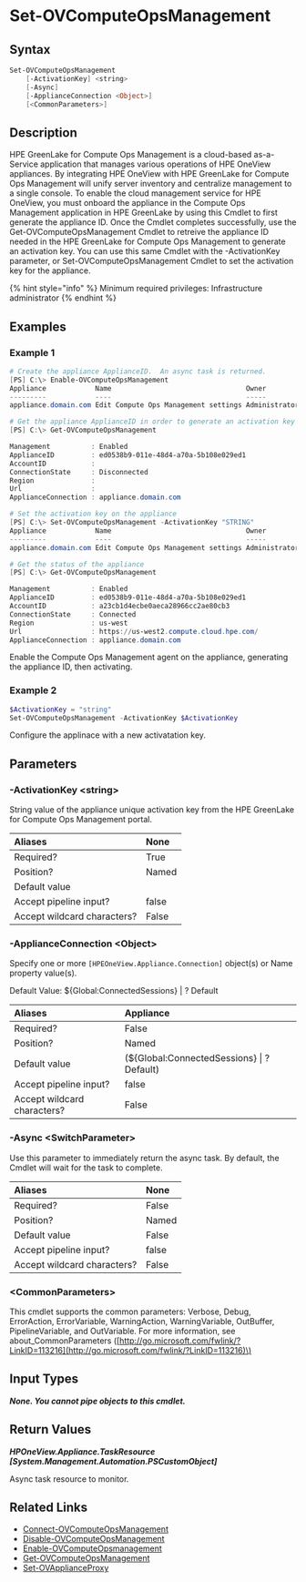 ﻿---
description: Configure a new activation key for the appliance Compute Ops Management configuration.
---

# Set-OVComputeOpsManagement

## Syntax

```powershell
Set-OVComputeOpsManagement
    [-ActivationKey] <string>
    [-Async]
    [-ApplianceConnection <Object>]
    [<CommonParameters>]
```

## Description

HPE GreenLake for Compute Ops Management is a cloud-based as-a-Service application that manages various operations of HPE OneView appliances.  By integrating HPE OneView with HPE GreenLake for Compute Ops Management will unify server inventory and centralize management to a single console.  To enable the cloud management service for HPE OneView, you must onboard the appliance in the Compute Ops Management application in HPE GreenLake by using this Cmdlet to first generate the appliance ID.  Once the Cmdlet completes successfully, use the Get-OVComputeOpsManagement Cmdlet to retreive the appliance ID needed in the HPE GreenLake for Compute Ops Management to generate an activation key.  You can use this same Cmdlet with the -ActivationKey parameter, or Set-OVComputeOpsManagement Cmdlet to set the activation key for the appliance.

{% hint style="info" %}
Minimum required privileges: Infrastructure administrator
{% endhint %}

## Examples

###  Example 1 

```powershell
# Create the appliance ApplianceID.  An async task is returned.
[PS] C:\> Enable-OVComputeOpsManagement
Appliance            Name                                 Owner         Created              Duration
---------            ----                                 -----         -------              ---
appliance.domain.com Edit Compute Ops Management settings Administrator 9/20/2023 6:42:02 PM 00

# Get the appliance ApplianceID in order to generate an activation key within the HPE GreenLake for Compute Ops Management console.
[PS] C:\> Get-OVComputeOpsManagement

Management          : Enabled
ApplianceID         : ed0538b9-011e-48d4-a70a-5b108e029ed1
AccountID           : 
ConnectionState     : Disconnected
Region              : 
Url                 : 
ApplianceConnection : appliance.domain.com

# Set the activation key on the appliance
[PS] C:\> Set-OVComputeOpsManagement -ActivationKey "STRING"
Appliance            Name                                 Owner         Created              Duration
---------            ----                                 -----         -------              ---
appliance.domain.com Edit Compute Ops Management settings Administrator 9/20/2023 6:47:34 PM 00:10

# Get the status of the appliance
[PS] C:\> Get-OVComputeOpsManagement

Management          : Enabled
ApplianceID         : ed0538b9-011e-48d4-a70a-5b108e029ed1
AccountID           : a23cb1d4ecbe0aeca28966cc2ae80cb3
ConnectionState     : Connected
Region              : us-west
Url                 : https://us-west2.compute.cloud.hpe.com/
ApplianceConnection : appliance.domain.com
```

Enable the Compute Ops Management agent on the appliance, generating the appliance ID, then activating.

###  Example 2 

```powershell
$ActivationKey = "string"
Set-OVComputeOpsManagement -ActivationKey $ActivationKey
```

Configure the applinace with a new activatation key.

## Parameters

### -ActivationKey &lt;string&gt;

String value of the appliance unique activation key from the HPE GreenLake for Compute Ops Management portal.

| Aliases | None |
| :--- | :--- |
| Required? | True |
| Position? | Named |
| Default value |  |
| Accept pipeline input? | false |
| Accept wildcard characters? | False |

### -ApplianceConnection &lt;Object&gt;

Specify one or more `[HPEOneView.Appliance.Connection]` object(s) or Name property value(s).

Default Value: ${Global:ConnectedSessions} | ? Default

| Aliases | Appliance |
| :--- | :--- |
| Required? | False |
| Position? | Named |
| Default value | (${Global:ConnectedSessions} &vert; ? Default) |
| Accept pipeline input? | false |
| Accept wildcard characters? | False |

### -Async &lt;SwitchParameter&gt;

Use this parameter to immediately return the async task.  By default, the Cmdlet will wait for the task to complete.

| Aliases | None |
| :--- | :--- |
| Required? | False |
| Position? | Named |
| Default value | False |
| Accept pipeline input? | false |
| Accept wildcard characters? | False |

### &lt;CommonParameters&gt;

This cmdlet supports the common parameters: Verbose, Debug, ErrorAction, ErrorVariable, WarningAction, WarningVariable, OutBuffer, PipelineVariable, and OutVariable. For more information, see about\_CommonParameters \([http://go.microsoft.com/fwlink/?LinkID=113216](http://go.microsoft.com/fwlink/?LinkID=113216)\)

## Input Types

_**None.  You cannot pipe objects to this cmdlet.**_

## Return Values

_**HPOneView.Appliance.TaskResource [System.Management.Automation.PSCustomObject]**_

Async task resource to monitor.

## Related Links

* [Connect-OVComputeOpsManagement](connect-ovcomputeopsmanagement.md)
* [Disable-OVComputeOpsManagement](disable-ovcomputeopsmanagement.md)
* [Enable-OVComputeOpsmanagement](enable-ovcomputeopsmanagement.md)
* [Get-OVComputeOpsManagement](get-ovcomputeopsmanagement.md)
* [Set-OVApplianceProxy](set-ovapplianceproxy.md)
